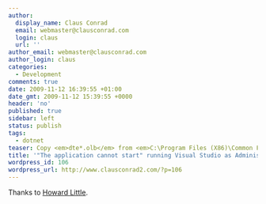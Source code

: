 ```yaml
---
author:
  display_name: Claus Conrad
  email: webmaster@clausconrad.com
  login: claus
  url: ''
author_email: webmaster@clausconrad.com
author_login: claus
categories:
  - Development
comments: true
date: 2009-11-12 16:39:55 +01:00
date_gmt: 2009-11-12 15:39:55 +0000
header: 'no'
published: true
sidebar: left
status: publish
tags:
  - dotnet
teaser: Copy <em>dte*.olb</em> from <em>C:\Program Files (X86)\Common Files\Microsoft Shared\MSEnv</em> to <em>C:\Program Files X86\Microsoft Visual Studio 9.0\Common7\IDE</em>.
title: '"The application cannot start" running Visual Studio as Administrator'
wordpress_id: 106
wordpress_url: http://www.clausconrad2.com/?p=106
---
```

Thanks to [Howard Little](https://www.21concepts.com/Blog/EntryId/10/Visual-Studio-2005-2008-The-application-cannot-start.aspx).
